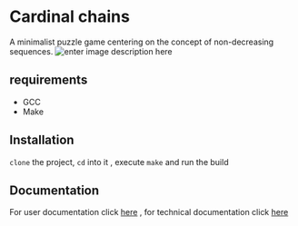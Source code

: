# Cardinal chains

A minimalist puzzle game centering on the concept of non-decreasing sequences.
![enter image description here](https://cdn.discordapp.com/attachments/916017396689555496/1093991102291398767/image.png)
## requirements

 - GCC
 - Make

## Installation
`clone` the project, `cd` into it , execute `make` and run the build

## Documentation

For user documentation click [here](./doc/User_doc.md) , 
for technical documentation click [here](./doc/Technical_doc.md)